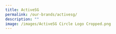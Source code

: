 ```yaml
---
title: ActiveSG
permalink: /our-brands/activesg/
description: ""
image: /images/ActiveSG Circle Logo Cropped.png
---
```





